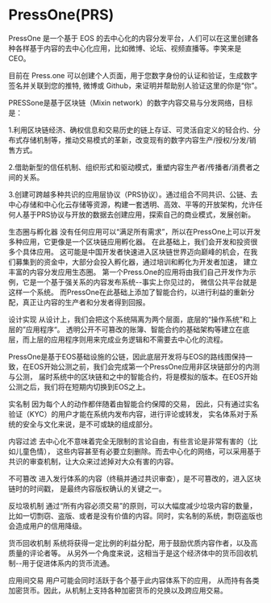 # PressOne(PRS)

PressOne 是一个基于 EOS 的去中心化的内容分发平台，人们可以在这里创建各种各样基于内容的去中心化应用，比如微博、论坛、视频直播等。李笑来是 CEO。

目前在 Press.one 可以创建个人页面，用于您数字身份的认证和验证，生成数字签名并关联到您的推特, 微博或 Github，来证明并帮助别人验证这里的你是“你”。

PRESSone是基于区块链（Mixin network）的数字内容交易与分发网络，目标是：

1.利用区块链经济、确权信息和交易历史的链上存证、可灵活自定义的轻合约、分布式存储机制等，推动交易模式的革新，改变现有的数字内容生产/授权/分发/销售方式。

2.借助新型的信任机制、组织形式和驱动模式，重塑内容生产者/传播者/消费者之间的关系。

3.创建可跨越多种共识的应用层协议（PRS协议）。通过组合不同共识、公链、去中心存储和中心化云存储等资源，构建一套透明、高效、平等的开放架构，允许任何人基于PRS协议与开放的数据去创建应用，探索自己的商业模式，发展创新。

生态圈与孵化器
没有任何应用可以“满足所有需求”，所以在PressOne上可以开发多种应用，它更像是一个区块链应用孵化器。 在此基础上，我们会开发和投资很多个具体应用。
这可能是中国开发者快速进入区块链世界迈向巅峰的机会，在我们募集到的资金中，大部分会投入孵化器，通过培训和孵化为开发者加速， 建立丰富的内容分发应用生态圈。
第一个Press.One的应用将由我们自己开发作为示例，它是一个基于强关系的内容发布系统--事实上你见过的， 微信公共平台就是这样一个系统。 而PressOne在此基础上添加了智能合约，以进行利益的重新分配，真正让内容的生产者和分发者得到回报。

设计实现
从设计上，我们会把这个系统隔离为两个层面，底层的“操作系统”和上层的”应用程序“。
透明公开不可篡改的账簿、智能合约的基础架构等建立在底层，而上层的应用程序则用来完成业务逻辑和不需要去中心化的流程。

PressOne是基于EOS基础设施的公链，因此底层开发将与EOS的路线图保持一致，在EOS开始公测之前，我们会完成第一个PressOne应用非区块链部分的内测与公测， 届时系统中的区块链和之中的智能合约，将是模拟的版本。在EOS开始公测之后，我们将在短期内切换到EOS之上。

实名制
因为每个人的动作都伴随着由智能合约保障的交易， 因此，只有通过实名验证（KYC）的用户才能在系统内发布内容，进行评论或转发， 实名体系对于系统的安全与文化来说，是不可或缺的组成部分。

内容过滤
去中心化不意味着完全无限制的言论自由，有些言论是非常有害的（比如儿童色情）， 这些内容甚至有必要立刻删除。而去中心化的网络，可以采用基于共识的审查机制，让大众来过滤掉对大众有害的内容。

不可篡改
进入发行体系的内容（终稿并通过共识审查），是不可篡改的，进入区块链时的时间戳， 是最终内容版权确认的关键之一。

反垃圾机制
通过“所有内容必须交易”的原则，可以大幅度减少垃圾内容的数量， 比如一切剽窃、盗版、或者是没有价值的内容。同时，实名制的系统，剽窃盗版也会造成用户的信用降级。

货币回收机制
系统将获得一定比例的利益分配，用于鼓励优质内容作者，以及高质量的评论者等。 从另外一个角度来说，这相当于是这个经济体中的货币回收机制--用于促进体系内的货币流通。

应用间交易
用户可能会同时活跃于各个基于此内容体系下的应用， 从而持有各类加密货币。因此，从机制上支持各种加密货币的兑换以及跨应用交易。
